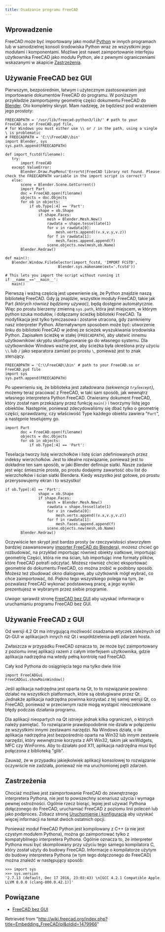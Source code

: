 ```yaml
---
title: Osadzanie programu FreeCAD
---
```

## Wprowadzenie

FreeCAD może być importowany jako moduł [Python](/Python/pl "Python/pl") w innych programach lub w samodzielnej konsoli środowiska Python wraz ze wszystkimi jego modułami i komponentami. Możliwe jest nawet zaimportowanie interfejsu użytkownika FreeCAD jako modułu Python, ale z pewnymi ograniczeniami wskazanymi w akapicie [Zastrzeżenia](#Zastrzeżenia).

## Używanie FreeCAD bez GUI

Pierwszym, bezpośrednim, łatwym i użytecznym zastosowaniem jest importowanie dokumentów FreeCAD do programu. W poniższym przykładzie zaimportujemy geometrię części dokumentu FreeCAD do [Blender](http://www.blender.org). Oto kompletny skrypt. Mam nadzieję, że będziesz pod wrażeniem jego prostoty:

```
FREECADPATH = '/usr/lib/freecad-python3/lib/' # path to your FreeCAD.so or FreeCAD.pyd file,
# for Windows you must either use \\ or / in the path, using a single \ is problematic
# FREECADPATH = 'C:\\FreeCAD\\bin'
import Blender, sys
sys.path.append(FREECADPATH)
 
def import_fcstd(filename):
   try:
       import FreeCAD
   except ValueError:
       Blender.Draw.PupMenu('Error%t|FreeCAD library not found. Please check the FREECADPATH variable in the import script is correct')
   else:
       scene = Blender.Scene.GetCurrent()
       import Part
       doc = FreeCAD.open(filename)
       objects = doc.Objects
       for ob in objects:
           if ob.Type[:4] == 'Part':
               shape = ob.Shape
               if shape.Faces:
                   mesh = Blender.Mesh.New()
                   rawdata = shape.tessellate(1)
                   for v in rawdata[0]:
                       mesh.verts.append((v.x,v.y,v.z))
                   for f in rawdata[1]:
                       mesh.faces.append.append(f)
                   scene.objects.new(mesh,ob.Name)
       Blender.Redraw()

def main():
   Blender.Window.FileSelector(import_fcstd, 'IMPORT FCSTD', 
                        Blender.sys.makename(ext='.fcstd'))    
 
# This lets you import the script without running it
if __name__=='__main__':
   main()

```

Pierwszą i ważną częścią jest upewnienie się, że Python znajdzie naszą bibliotekę FreeCAD. Gdy ją znajdzie, wszystkie moduły FreeCAD, takie jak Part *(których również będziemy używać)*, będą dostępne automatycznie. Więc po prostu bierzemy zmienną `sys.path`, która jest miejscem, w którym python szuka modułów, i dołączamy ścieżkę biblioteki FreeCAD. Ta modyfikacja jest tylko tymczasowa i zostanie utracona, gdy zamkniemy nasz interpreter Python. Alternatywnym sposobem może być: utworzenie linku do biblioteki FreeCAD w jednej ze ścieżek wyszukiwania środowiska Python. Zapisałem ścieżkę w stałej (`FREECADPATH`), aby ułatwić innemu użytkownikowi skryptu skonfigurowanie go do własnego systemu. Dla użytkowników Windows ważne jest, aby ścieżka była określona przy użyciu `\\` lub `/` jako separatora zamiast po prostu `\`, ponieważ jest to znak sterujący.

```
FREECADPATH = 'C:\\FreeCAD\\bin' # path to your FreeCAD.so or FreeCAD.pyd file
import sys
sys.path.append(FREECADPATH)

```

Po upewnieniu się, że biblioteka jest załadowana *(sekwencja `try`/`except`)*, możemy teraz pracować z FreeCAD, w taki sam sposób, jak wewnątrz własnego interpretera Python FreeCAD. Otwieramy dokument FreeCAD, który został nam przekazany przez funkcję `main()` i tworzymy listę jego obiektów. Następnie, ponieważ zdecydowaliśmy się dbać tylko o geometrię części, sprawdzamy, czy właściwość Type każdego obiektu zawiera "`Part`", a następnie teselujemy go.

```
import Part
       doc = FreeCAD.open(filename)
       objects = doc.Objects
       for ob in objects:
           if ob.Type[:4] == 'Part':

```

Teselacja tworzy listę wierzchołków i listę ścian zdefiniowanych przez indeksy wierzchołków. Jest to idealne rozwiązanie, ponieważ jest to dokładnie ten sam sposób, w jaki Blender definiuje siatki. Nasze zadanie jest więc śmiesznie proste, po prostu dodajemy zawartość obu list do wierzchołków i ścian siatki Blendera. Kiedy wszystko jest gotowe, po prostu przerysowujemy ekran i to wszystko!

```
if ob.Type[:4] == 'Part':
               shape = ob.Shape
               if shape.Faces:
                   mesh = Blender.Mesh.New()
                   rawdata = shape.tessellate(1)
                   for v in rawdata[0]:
                       mesh.verts.append((v.x,v.y,v.z))
                   for f in rawdata[1]:
                       mesh.faces.append.append(f)
                   scene.objects.new(mesh,ob.Name)
       Blender.Redraw()

```

Oczywiście ten skrypt jest bardzo prosty (w rzeczywistości stworzyłem bardziej zaawansowany [importer FreeCAD do Blendera](https://yorik.uncreated.net/archive/scripts/blender24/import_freecad.py)), możesz chcieć go rozbudować, na przykład importując również obiekty siatkowe, importując geometrię Części, która nie ma ścian, lub importując inne formaty plików, które FreeCAD potrafi odczytać. Możesz również chcieć eksportować geometrie do dokumentu FreeCAD, co można zrobić w podobny sposób. Możesz też zbudować okno dialogowe, aby użytkownik mógł wybrać, co chce zaimportować, itd. Piękno tego wszystkiego polega na tym, że pozwalasz FreeCAD wykonać podstawową pracę, a jego wyniki prezentujesz w wybranym przez siebie programie.

*Uwaga:* sprawdź stronę [FreeCAD bez GUI](/Headless_FreeCAD/pl "Headless FreeCAD/pl") aby uzyskać informacje o uruchamianiu programu FreeCAD bez GUI.

## Używanie FreeCAD z GUI

Od wersji 4.2 Qt ma intrygującą możliwość osadzania wtyczek zależnych od Qt-GUI w aplikacjach innych niż Qt i współdzielenia pętli zdarzeń hosta.

Zwłaszcza w przypadku FreeCAD oznacza to, że może być zaimportowany z poziomu innej aplikacji razem z całym interfejsem użytkownika, gdzie aplikacja nadrzędna ma wtedy pełną kontrolę nad FreeCAD.

Cały kod Pythona do osiągnięcia tego ma tylko dwie linie

```
import FreeCADGui 
FreeCADGui.showMainWindow()

```

Jeśli aplikacja nadrzędna jest oparta na Qt, to to rozwiązanie powinno działać na wszystkich platformach, które są obsługiwane przez Qt. Jednakże aplikacja nadrzędna powinna korzystać z tej samej wersji Qt, co FreeCAD, ponieważ w przeciwnym razie mogą wystąpić nieoczekiwane błędy podczas działania programu.

Dla aplikacji nieopartych na Qt istnieje jednak kilka ograniczeń, o których należy pamiętać. To rozwiązanie prawdopodobnie nie działa w połączeniu ze wszystkimi innymi zestawami narzędzi.
Na Windows działa, o ile aplikacja nadrzędna jest bezpośrednio oparta na Win32 lub innym zestawie narzędzi, który wewnętrznie korzysta z API Win32, takim jak wxWidgets, MFC czy WinForms. Aby to działało pod X11, aplikacja nadrzędna musi być połączona z biblioteką "glib".

Zauważ, że w przypadku jakiejkolwiek aplikacji konsolowej to rozwiązanie oczywiście nie zadziała, ponieważ nie ma uruchomionej pętli zdarzeń.

## Zastrzeżenia

Chociaż możliwe jest zaimportowanie FreeCAD do zewnętrznego interpretera Pythona, nie jest to powszechny scenariusz użycia i wymaga pewnej ostrożności. Ogólnie rzecz biorąc, lepiej jest używać Pythona dołączonego do FreeCAD, uruchamiać FreeCAD z poziomu linii poleceń lub jako podproces. Zobacz stronę [Uruchomienie i konfiguracja](/Start_up_and_Configuration/pl "Start up and Configuration/pl") aby uzyskać więcej informacji na temat dwóch ostatnich opcji.

Ponieważ moduł FreeCAD Python jest kompilowany z C++ (a nie jest czystym modułem Pythona), można go zaimportować tylko z kompatybilnego interpretera Pythona. Ogólnie oznacza to, że interpreter Pythona musi być skompilowany przy użyciu tego samego kompilatora C, który został użyty do budowy FreeCAD. Informacje o kompilatorze użytym do budowy interpretera Pythona (w tym tego dołączonego do FreeCAD) można znaleźć w następujący sposób:

```
>>> import sys
>>> sys.version
'2.7.13 (default, Dec 17 2016, 23:03:43) \n[GCC 4.2.1 Compatible Apple LLVM 8.0.0 (clang-800.0.42.1)]'

```

## Powiązane

* [FreeCAD bez GUI](/Headless_FreeCAD/pl "Headless FreeCAD/pl")

Retrieved from "<http://wiki.freecad.org/index.php?title=Embedding_FreeCAD/pl&oldid=1479966>"